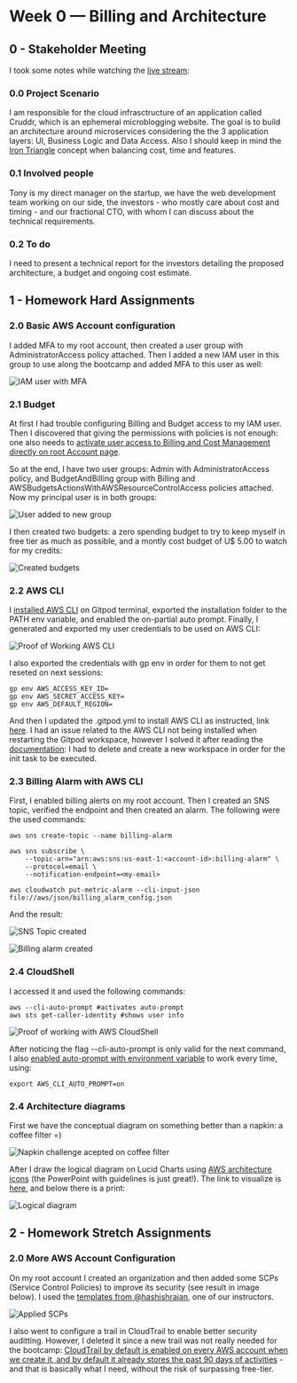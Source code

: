 # Week 0 — Billing and Architecture

## 0 - Stakeholder Meeting

I took some notes while watching the [live stream](https://www.youtube.com/live/SG8blanhAOg?feature=share):

### 0.0 Project Scenario

I am responsible for the cloud infrasctructure of an application called Cruddr, which is an ephemeral microblogging website. The goal is to build an architecture around microservices considering the the 3 application layers: UI, Business Logic and Data Access. Also I should keep in mind the [Iron Triangle](https://www.mindtools.com/aa9j1zc/the-iron-triangle-of-project-management) concept when balancing cost, time and features. 

### 0.1 Involved people

Tony is my direct manager on the startup, we have the web development team working on our side, the investors - who mostly care about cost and timing - and our fractional CTO, with whom I can discuss about the technical requirements.


### 0.2 To do

I need to present a technical report for the investors detailing the proposed architecture, a budget and ongoing cost estimate.

## 1 - Homework Hard Assignments

### 2.0 Basic AWS Account configuration

I added MFA to my root account, then created a user group with AdministratorAccess policy attached. Then I added a new IAM user in this group to use along the bootcamp and added MFA to this user as well:

![IAM user with MFA](./assets/00-iam-user.png)

### 2.1 Budget

At first I had trouble configuring Billing and Budget access to my IAM user. Then I discovered that giving the permissions with policies is not enough: one also needs to [activate user access to Billing and Cost Management directly on root Account page](https://docs.aws.amazon.com/IAM/latest/UserGuide/tutorial_billing.html?icmpid=docs_iam_console#tutorial-billing-step1). 

So at the end, I have two user groups: Admin with AdministratorAccess policy, and BudgetAndBilling group with Billing and AWSBudgetsActionsWithAWSResourceControlAccess policies attached. Now my principal user is in both groups:

![User added to new group](./assets/00-iam-user-new-group.png)

I then created two budgets: a zero spending budget to try to keep myself in free tier as much as possible, and a montly cost budget of U$ 5.00 to watch for my credits:

![Created budgets](./assets/00-budget.png)

### 2.2 AWS CLI 

I [installed AWS CLI](https://docs.aws.amazon.com/cli/latest/userguide/getting-started-install.html) on Gitpod terminal, exported the installation folder to the PATH env variable, and enabled the on-partial auto prompt. Finally, I generated and exported my user credentials to be used on AWS CLI:

![Proof of Working AWS CLI](./assets/00-aws-cli.png)

I also exported the credentials with gp env in order for them to not get reseted on next sessions:

```
gp env AWS_ACCESS_KEY_ID=
gp env AWS_SECRET_ACCESS_KEY=
gp env AWS_DEFAULT_REGION=
```

And then I updated the .gitpod.yml to install AWS CLI as instructed, link [here](https://github.com/carolinelds/aws-bootcamp-cruddur-2023/blob/main/.gitpod.yml). I had an issue related to the AWS CLI not being installed when restarting the Gitpod workspace, however I solved it after reading the [documentation](https://www.gitpod.io/docs/configure/workspaces/tasks#restart-a-workspace): I had to delete and create a new workspace in order for the init task to be executed.

### 2.3 Billing Alarm with AWS CLI

First, I enabled billing alerts on my root account. Then I created an SNS topic, verified the endpoint and then created an alarm. The following were the used commands:

```
aws sns create-topic --name billing-alarm

aws sns subscribe \
    --topic-arn="arn:aws:sns:us-east-1:<account-id>:billing-alarm" \
    --protocol=email \
    --notification-endpoint=<my-email>

aws cloudwatch put-metric-alarm --cli-input-json file://aws/json/billing_alarm_config.json
```

And the result:

![SNS Topic created](./assets/00-sns-topic.png)

![Billing alarm created](./assets/00-aws-billing-alarm.png)

### 2.4 CloudShell

I accessed it and used the following commands:
```
aws --cli-auto-prompt #activates auto-prompt
aws sts get-caller-identity #shows user info
```
 ![Proof of working with AWS CloudShell](./assets/00-aws-cloudshell.png)

After noticing the flag --cli-auto-prompt is only valid for the next command, I also [enabled auto-prompt with environment variable](https://docs.aws.amazon.com/cli/latest/userguide/cli-configure-envvars.html#envvars-list-aws_cli_auto_prompt) to work every time, using:

```
export AWS_CLI_AUTO_PROMPT=on
```

### 2.4 Architecture diagrams

First we have the conceptual diagram on something better than a napkin: a coffee filter =)

![Napkin challenge acepted on coffee filter](./assets/00-napkin-conceptual-architecture.jpg)

After I draw the logical diagram on Lucid Charts using [AWS architecture icons](https://aws.amazon.com/pt/architecture/icons/) (the PowerPoint with guidelines is just great!). The link to visualize is [here](https://lucid.app/lucidchart/f21007ac-66e4-49f3-8413-8ccb27a347cd/edit?viewport_loc=-59%2C74%2C1894%2C831%2C0_0&invitationId=inv_bc32d031-7b29-4936-a617-8c72b2a8b88c), and below there is a print:

![Logical diagram](./assets/00-logical-diagram.png)

## 2 - Homework Stretch Assignments


### 2.0 More AWS Account Configuration

On my root account I created an organization and then added some SCPs (Service Control Policies) to improve its security (see result in image below). I used the [templates from @hashishrajan](https://github.com/hashishrajan/aws-scp-best-practice-policies), one of our instructors.

![Applied SCPs](./assets/00-scps.png)

I also went to configure a trail in CloudTrail to enable better security auditting. However, I deleted it since a new trail was not really needed for the bootcamp: [CloudTrail by default is enabled on every AWS account when we create it, and by default it already stores the past 90 days of activities](https://docs.aws.amazon.com/awscloudtrail/latest/userguide/how-cloudtrail-works.html) - and that is basically what I need, without the risk of surpassing free-tier.